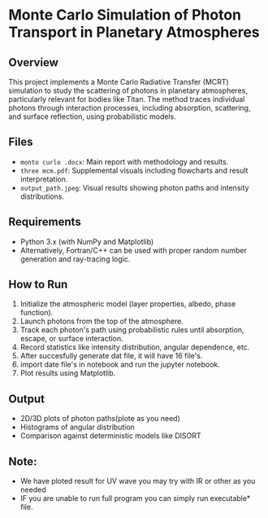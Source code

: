 # Monte Carlo Simulation of Photon Transport in Planetary Atmospheres

## Overview
This project implements a Monte Carlo Radiative Transfer (MCRT) simulation to study the scattering of photons in planetary atmospheres, particularly relevant for bodies like Titan. The method traces individual photons through interaction processes, including absorption, scattering, and surface reflection, using probabilistic models.

## Files
- `monto curlo .docx`: Main report with methodology and results.
- `three mcm.pdf`: Supplemental visuals including flowcharts and result interpretation.
- `output_path.jpeg`: Visual results showing photon paths and intensity distributions.

## Requirements
- Python 3.x (with NumPy and Matplotlib)
- Alternatively, Fortran/C++ can be used with proper random number generation and ray-tracing logic.

## How to Run
1. Initialize the atmospheric model (layer properties, albedo, phase function).
2. Launch photons from the top of the atmosphere.
3. Track each photon's path using probabilistic rules until absorption, escape, or surface interaction.
4. Record statistics like intensity distribution, angular dependence, etc.
5. After succesfully generate dat file, it will have 16 file's.
6. import date file's in notebook and run the jupyter notebook.
7. Plot results using Matplotlib.

## Output
- 2D/3D plots of photon paths(plote as you need)
- Histograms of angular distribution
- Comparison against deterministic models like DISORT

## Note:
- We have ploted result for UV wave you may try with IR or other as you needed
- IF you are  unable to run full program you can simply run executable* file.
  
